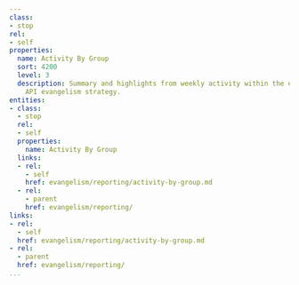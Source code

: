 ```yaml
---
class:
- stop
rel:
- self
properties:
  name: Activity By Group
  sort: 4200
  level: 3
  description: Summary and highlights from weekly activity within the each area of
    API evangelism strategy.
entities:
- class:
  - stop
  rel:
  - self
  properties:
    name: Activity By Group
  links:
  - rel:
    - self
    href: evangelism/reporting/activity-by-group.md
  - rel:
    - parent
    href: evangelism/reporting/
links:
- rel:
  - self
  href: evangelism/reporting/activity-by-group.md
- rel:
  - parent
  href: evangelism/reporting/
...
```

